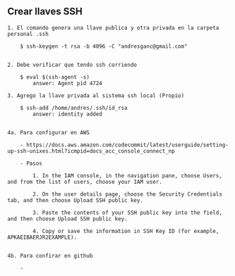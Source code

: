 
## Crear llaves SSH

    1. El comando genera una llave publica y otra privada en la carpeta personal .ssh

        $ ssh-keygen -t rsa -b 4096 -C "andresganc@gmail.com"


    2. Debe verificar que tendo ssh corriendo

        $ eval $(ssh-agent -s)
            answer: Agent pid 4724

    3. Agrego la llave privada al sistema ssh local (Propio)

        $ ssh-add /home/andres/.ssh/id_rsa
            answer: identity added


    4a. Para configurar en AWS

        - https://docs.aws.amazon.com/codecommit/latest/userguide/setting-up-ssh-unixes.html?icmpid=docs_acc_console_connect_np

        - Pasos

            1. In the IAM console, in the navigation pane, choose Users, and from the list of users, choose your IAM user.

            2. On the user details page, choose the Security Credentials tab, and then choose Upload SSH public key.

            3. Paste the contents of your SSH public key into the field, and then choose Upload SSH public key.

            4. Copy or save the information in SSH Key ID (for example, APKAEIBAERJR2EXAMPLE).


    4b. Para confirar en github

        - 

